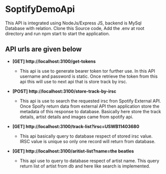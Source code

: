 # SoptifyDemoApi
 This API is integrated using NodeJs/Express JS, backend is MySql Database with relation.
 Clone this Source code, Add the .env at root directory and run npm start to start the application.

## API urls are given below

*  **[GET] http://localhost:3100/get-tokens**
   * This api is use to generate bearer token tor further use. In this API username and password is static. Once retrieve the token from this api this will use to next api that is store track by irsc.
     

*  **[POST] http://localhost:3100/store-track-by-irsc**
   * This api is use to search the requested irsc fron Spotify External API. Once Spoify return data from external API then application store the metadata of this response to database. Basically here store the track details, artist details and images came from spotify api. 

*  **[GET] http://localhost:3100/track-list?irsc=USWB11403680**
   * This api basically query to database respect of stored irsc value. IRSC value is unique so only one record will return from database.

*  **[GET] http://localhost:3100/aritist-list?name=the beatles**
   * This api use to query to database respect of artist name. This query return list of artist from db and here like search is implemented.
